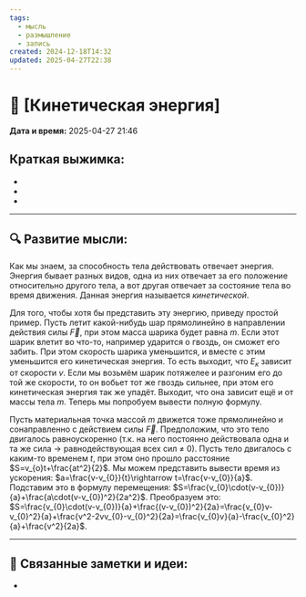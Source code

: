 ```yaml
---
tags:
  - мысль
  - размышление
  - запись
created: 2024-12-18T14:32
updated: 2025-04-27T22:38
---
```


# 💭  [Кинетическая энергия]

**Дата и время:** 2025-04-27 21:46

**Краткая выжимка:**
 - 
 - 
 - 
 - 

---

## 🔍 Развитие мысли:

Как мы знаем, за способность тела действовать отвечает энергия. Энергия бывает разных видов, одна из них отвечает за его положение относительно другого тела, а вот другая отвечает за состояние тела во время движения. Данная энергия называется *кинетической*.

Для того, чтобы хотя бы представить эту энергию, приведу простой пример. Пусть летит какой-нибудь шар прямолинейно в направлении действия силы $\vec{F}$, при этом масса шарика будет равна $m$. Если этот шарик влетит во что-то, например ударится о гвоздь, он сможет его забить. При этом скорость шарика уменьшится, и вместе с этим уменьшится его кинетическая энергия. То есть выходит, что $E_{к}$ зависит от скорости $v$.
Если мы возьмём шарик потяжелее и разгоним его до той же скорости, то он вобьет тот же гвоздь сильнее, при этом его кинетическая энергия так же упадёт. Выходит, что она зависит ещё и от массы тела $m$. Теперь мы попробуем вывести полную формулу.

Пусть материальная точка массой $m$ движется тоже прямолинейно и сонаправленно с действием силы $\vec{F}$. Предположим, что это тело двигалось равноускоренно (т.к. на него постоянно действовала одна и та же сила $\rightarrow$ равнодействующая всех сил $\neq$ 0). Пусть тело двигалось с каким-то временем $t$, при этом оно прошло расстояние $S=v_{o}t+\frac{at^2}{2}$. Мы можем представить вывести время из ускорения: $a=\frac{v-v_{0}}{t}\rightarrow t=\frac{v-v_{0}}{a}$. Подставим это в формулу перемещения: $S=\frac{v_{0}\cdot(v-v_{0})}{a}+\frac{a\cdot(v-v_{0})^2}{2a^2}$. Преобразуем это: $S=\frac{v_{0}\cdot(v-v_{0})}{a}+\frac{(v-v_{0})^2}{2a}=\frac{v_{0}v-v_{0}^2}{a}+\frac{v^2-2vv_{0}-v_{0}^2}{2a}=\frac{v_{0}v}{a}-\frac{v_{0}^2}{a}+\frac{v^2}{2a}$.

---

## 🔄 Связанные заметки и идеи:

- 



